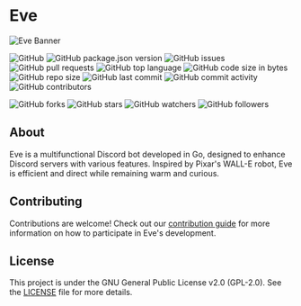 # Eve

![Eve Banner](./eve-banner.png)

![GitHub](https://img.shields.io/github/license/wiibleyde/eve) ![GitHub package.json version](https://img.shields.io/github/package-json/v/wiibleyde/eve) ![GitHub issues](https://img.shields.io/github/issues/wiibleyde/eve) ![GitHub pull requests](https://img.shields.io/github/issues-pr/wiibleyde/eve) ![GitHub top language](https://img.shields.io/github/languages/top/wiibleyde/eve) ![GitHub code size in bytes](https://img.shields.io/github/languages/code-size/wiibleyde/eve) ![GitHub repo size](https://img.shields.io/github/repo-size/wiibleyde/eve) ![GitHub last commit](https://img.shields.io/github/last-commit/wiibleyde/eve) ![GitHub commit activity](https://img.shields.io/github/commit-activity/m/wiibleyde/eve) ![GitHub contributors](https://img.shields.io/github/contributors/wiibleyde/eve)

![GitHub forks](https://img.shields.io/github/forks/wiibleyde/eve?style=social) ![GitHub stars](https://img.shields.io/github/stars/wiibleyde/eve?style=social) ![GitHub watchers](https://img.shields.io/github/watchers/wiibleyde/eve?style=social) ![GitHub followers](https://img.shields.io/github/followers/wiibleyde?style=social)

## About

Eve is a multifunctional Discord bot developed in Go, designed to enhance Discord servers with various features. Inspired by Pixar's WALL-E robot, Eve is efficient and direct while remaining warm and curious.

## Contributing

Contributions are welcome! Check out our [contribution guide](CONTRIBUTING.md) for more information on how to participate in Eve's development.

## License

This project is under the GNU General Public License v2.0 (GPL-2.0). See the [LICENSE](LICENSE) file for more details.
